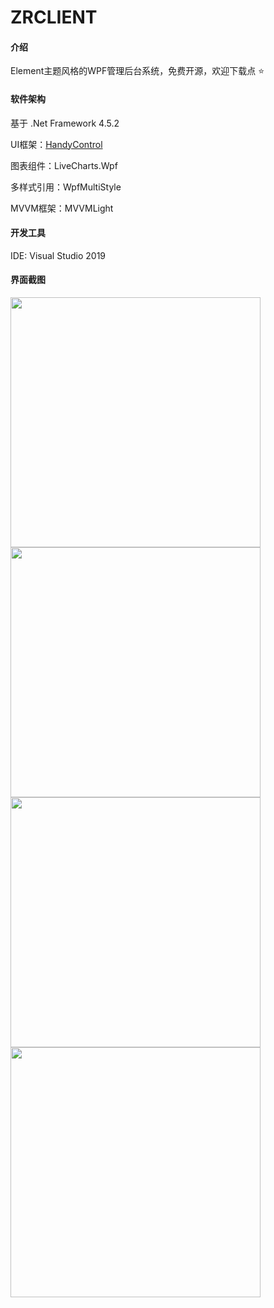 # ZRCLIENT

#### 介绍

Element主题风格的WPF管理后台系统，免费开源，欢迎下载点 ⭐

#### 软件架构

基于 .Net Framework 4.5.2 

UI框架：[HandyControl](https://gitee.com/handyorg/HandyControl)

图表组件：LiveCharts.Wpf

多样式引用：WpfMultiStyle

MVVM框架：MVVMLight

#### **开发工具**

IDE: Visual Studio 2019

#### 界面截图

<img src="https://gitee.com/SayHelloCat/zrclient/raw/master/Image/Login.jpg" height="400"/><br/> 
<img src="https://gitee.com/SayHelloCat/zrclient/raw/master/Image/Main.png" height="400"/><br/> 
<img src="https://gitee.com/SayHelloCat/zrclient/raw/master/Image/Menu.png" height="400"/><br/> 
<img src="https://gitee.com/SayHelloCat/zrclient/raw/master/Image/User.png" height="400"/><br/> 
